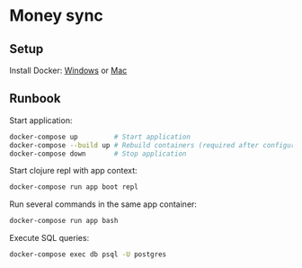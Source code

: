 # Money sync

## Setup

Install Docker: [Windows](https://docs.docker.com/docker-for-windows/install/#download-docker-for-windows) or [Mac](https://docs.docker.com/docker-for-mac/install/#download-docker-for-mac)

## Runbook

Start application:
```bash
docker-compose up         # Start application
docker-compose --build up # Rebuild containers (required after configuration change) and start 
docker-compose down       # Stop application
```

Start clojure repl with app context:
```bash
docker-compose run app boot repl
```

Run several commands in the same app container:
```bash
docker-compose run app bash
```

Execute SQL queries:
```bash
docker-compose exec db psql -U postgres
```
